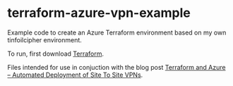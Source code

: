 # terraform-azure-vpn-example

Example code to create an Azure Terraform environment based on my own tinfoilcipher environment.

To run, first download [Terraform](https://www.terraform.io/downloads.html).

Files intended for use in conjuction with the blog post [Terraform and Azure – Automated Deployment of Site To Site VPNs](https://tinfoilcipher.co.uk/2020/05/28/terraform-and-azure-automated-deployment-of-s2s-vpns).
